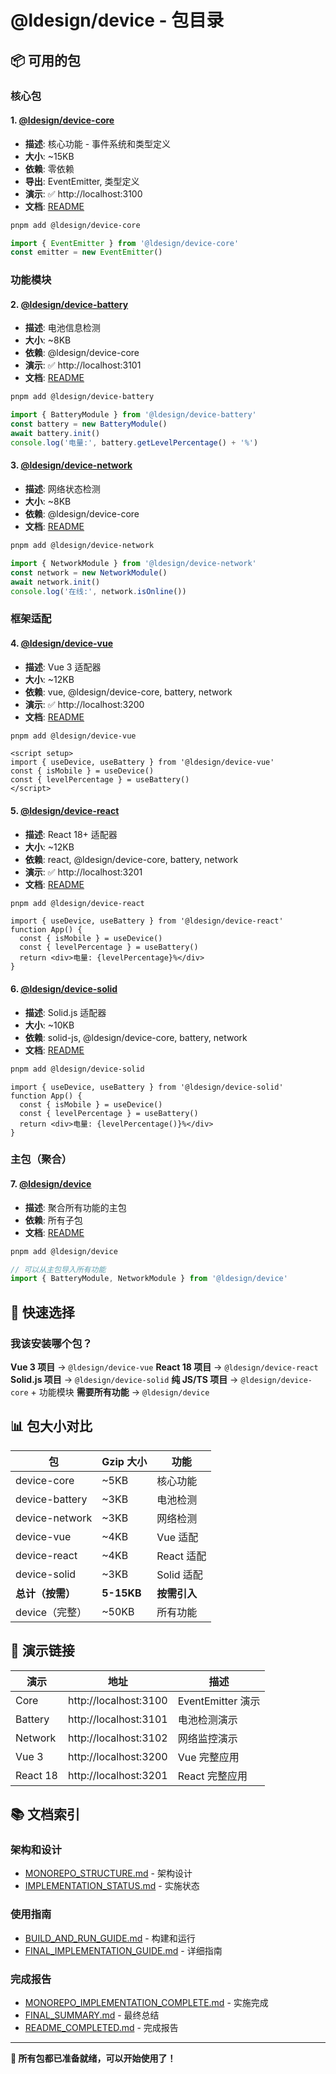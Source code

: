 # @ldesign/device - 包目录

## 📦 可用的包

### 核心包

#### 1. [@ldesign/device-core](./packages/core)
- **描述**: 核心功能 - 事件系统和类型定义
- **大小**: ~15KB
- **依赖**: 零依赖
- **导出**: EventEmitter, 类型定义
- **演示**: ✅ http://localhost:3100
- **文档**: [README](./packages/core/README.md)

```bash
pnpm add @ldesign/device-core
```

```typescript
import { EventEmitter } from '@ldesign/device-core'
const emitter = new EventEmitter()
```

### 功能模块

#### 2. [@ldesign/device-battery](./packages/battery)
- **描述**: 电池信息检测
- **大小**: ~8KB
- **依赖**: @ldesign/device-core
- **演示**: ✅ http://localhost:3101
- **文档**: [README](./packages/battery/README.md)

```bash
pnpm add @ldesign/device-battery
```

```typescript
import { BatteryModule } from '@ldesign/device-battery'
const battery = new BatteryModule()
await battery.init()
console.log('电量:', battery.getLevelPercentage() + '%')
```

#### 3. [@ldesign/device-network](./packages/network)
- **描述**: 网络状态检测
- **大小**: ~8KB
- **依赖**: @ldesign/device-core
- **文档**: [README](./packages/network/README.md)

```bash
pnpm add @ldesign/device-network
```

```typescript
import { NetworkModule } from '@ldesign/device-network'
const network = new NetworkModule()
await network.init()
console.log('在线:', network.isOnline())
```

### 框架适配

#### 4. [@ldesign/device-vue](./packages/vue)
- **描述**: Vue 3 适配器
- **大小**: ~12KB
- **依赖**: vue, @ldesign/device-core, battery, network
- **演示**: ✅ http://localhost:3200
- **文档**: [README](./packages/vue/README.md)

```bash
pnpm add @ldesign/device-vue
```

```vue
<script setup>
import { useDevice, useBattery } from '@ldesign/device-vue'
const { isMobile } = useDevice()
const { levelPercentage } = useBattery()
</script>
```

#### 5. [@ldesign/device-react](./packages/react)
- **描述**: React 18+ 适配器
- **大小**: ~12KB
- **依赖**: react, @ldesign/device-core, battery, network
- **演示**: ✅ http://localhost:3201
- **文档**: [README](./packages/react/README.md)

```bash
pnpm add @ldesign/device-react
```

```tsx
import { useDevice, useBattery } from '@ldesign/device-react'
function App() {
  const { isMobile } = useDevice()
  const { levelPercentage } = useBattery()
  return <div>电量: {levelPercentage}%</div>
}
```

#### 6. [@ldesign/device-solid](./packages/solid)
- **描述**: Solid.js 适配器
- **大小**: ~10KB
- **依赖**: solid-js, @ldesign/device-core, battery, network
- **文档**: [README](./packages/solid/README.md)

```bash
pnpm add @ldesign/device-solid
```

```tsx
import { useDevice, useBattery } from '@ldesign/device-solid'
function App() {
  const { isMobile } = useDevice()
  const { levelPercentage } = useBattery()
  return <div>电量: {levelPercentage()}%</div>
}
```

### 主包（聚合）

#### 7. [@ldesign/device](.)
- **描述**: 聚合所有功能的主包
- **依赖**: 所有子包
- **文档**: [README](./README.md)

```bash
pnpm add @ldesign/device
```

```typescript
// 可以从主包导入所有功能
import { BatteryModule, NetworkModule } from '@ldesign/device'
```

## 🎯 快速选择

### 我该安装哪个包？

**Vue 3 项目** → `@ldesign/device-vue`
**React 18 项目** → `@ldesign/device-react`
**Solid.js 项目** → `@ldesign/device-solid`
**纯 JS/TS 项目** → `@ldesign/device-core` + 功能模块
**需要所有功能** → `@ldesign/device`

## 📊 包大小对比

| 包 | Gzip 大小 | 功能 |
|---|----------|------|
| device-core | ~5KB | 核心功能 |
| device-battery | ~3KB | 电池检测 |
| device-network | ~3KB | 网络检测 |
| device-vue | ~4KB | Vue 适配 |
| device-react | ~4KB | React 适配 |
| device-solid | ~3KB | Solid 适配 |
| **总计（按需）** | **5-15KB** | **按需引入** |
| device（完整）| ~50KB | 所有功能 |

## 🚀 演示链接

| 演示 | 地址 | 描述 |
|-----|------|------|
| Core | http://localhost:3100 | EventEmitter 演示 |
| Battery | http://localhost:3101 | 电池检测演示 |
| Network | http://localhost:3102 | 网络监控演示 |
| Vue 3 | http://localhost:3200 | Vue 完整应用 |
| React 18 | http://localhost:3201 | React 完整应用 |

## 📚 文档索引

### 架构和设计
- [MONOREPO_STRUCTURE.md](./MONOREPO_STRUCTURE.md) - 架构设计
- [IMPLEMENTATION_STATUS.md](./IMPLEMENTATION_STATUS.md) - 实施状态

### 使用指南
- [BUILD_AND_RUN_GUIDE.md](./BUILD_AND_RUN_GUIDE.md) - 构建和运行
- [FINAL_IMPLEMENTATION_GUIDE.md](./FINAL_IMPLEMENTATION_GUIDE.md) - 详细指南

### 完成报告
- [MONOREPO_IMPLEMENTATION_COMPLETE.md](./MONOREPO_IMPLEMENTATION_COMPLETE.md) - 实施完成
- [FINAL_SUMMARY.md](./FINAL_SUMMARY.md) - 最终总结
- [README_COMPLETED.md](./README_COMPLETED.md) - 完成报告

---

**🎉 所有包都已准备就绪，可以开始使用了！**


